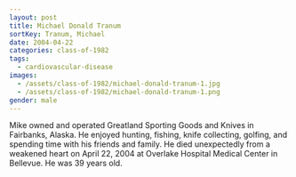 ```yaml
---
layout: post
title: Michael Donald Tranum
sortKey: Tranum, Michael
date: 2004-04-22
categories: class-of-1982
tags:
  - cardiovascular-disease
images:
  - /assets/class-of-1982/michael-donald-tranum-1.jpg
  - /assets/class-of-1982/michael-donald-tranum-1.png
gender: male
---
```

Mike owned and operated Greatland Sporting Goods and Knives in Fairbanks, Alaska.  He enjoyed hunting, fishing, knife collecting, golfing, and spending time with his friends and family.  He died unexpectedly from a weakened heart on April 22, 2004 at Overlake Hospital Medical Center in Bellevue. He was 39 years old.
